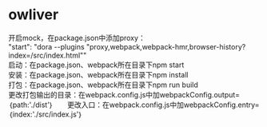 # owliver
开启mock，在package.json中添加proxy：       
"start": "dora --plugins \"proxy,webpack,webpack-hmr,browser-history?index=/src/index.html\""       
启动：在package.json、webpack所在目录下npm start       
安装：在package.json、webpack所在目录下npm install      
打包：在package.json、webpack所在目录下npm run build     
更改打包输出的目录：在webpack.config.js中加webpackConfig.output=｛path:'./dist'｝       
更改入口：在webpack.config.js中加webpackConfig.entry=｛index:'./src/index.js'｝ 
